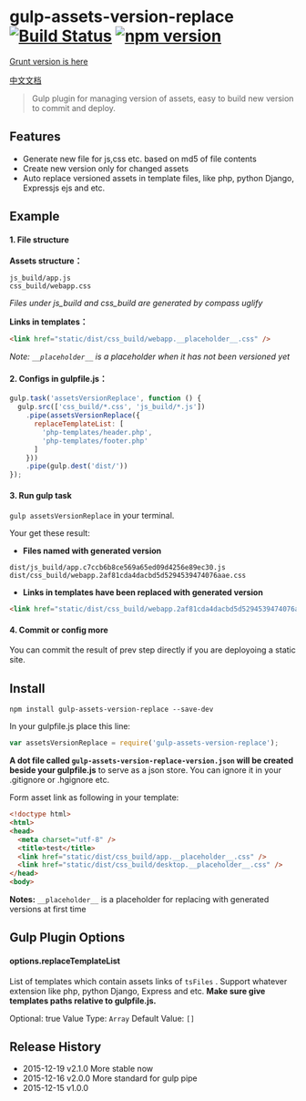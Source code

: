 # gulp-assets-version-replace  [![Build Status](https://travis-ci.org/bammoo/gulp-assets-version-replace.svg?branch=master)](https://travis-ci.org/bammoo/gulp-assets-version-replace) [![npm version](https://badge.fury.io/js/gulp-assets-version-replace.svg)](http://badge.fury.io/js/gulp-assets-version-replace)

[Grunt version is here](https://github.com/bammoo/grunt-assets-version-replace)

[中文文档](README-cn.md)


> Gulp plugin for managing version of assets, easy to build new version to commit and deploy.


## Features

- Generate new file for js,css etc. based on md5 of file contents
- Create new version only for changed assets
- Auto replace versioned assets in template files, like php, python Django, Expressjs ejs and etc.
  

## Example


#### 1. File structure

**Assets structure：**
 
```
js_build/app.js
css_build/webapp.css
```
*Files under js_build and css_build are generated by compass uglify*

**Links in templates：**

```html
<link href="static/dist/css_build/webapp.__placeholder__.css" />
```

*Note:  `__placeholder__` is a placeholder when it has not been  versioned yet*

#### 2. Configs in gulpfile.js：

```js
gulp.task('assetsVersionReplace', function () {
  gulp.src(['css_build/*.css', 'js_build/*.js'])
    .pipe(assetsVersionReplace({
      replaceTemplateList: [
        'php-templates/header.php',
        'php-templates/footer.php'
      ]
    }))
    .pipe(gulp.dest('dist/'))
});
```
#### 3. Run gulp task

`gulp assetsVersionReplace` in your terminal.

Your get these result:

* **Files named with generated version** 

```
dist/js_build/app.c7ccb6b8ce569a65ed09d4256e89ec30.js
dist/css_build/webapp.2af81cda4dacbd5d5294539474076aae.css
```

* **Links in templates have been replaced with generated version**

```html
<link href="static/dist/css_build/webapp.2af81cda4dacbd5d5294539474076aae.css" />
```

#### 4. Commit or config more

You can commit the result of prev step directly if you are deployoing a static site.


## Install

```shell
npm install gulp-assets-version-replace --save-dev
```

In your gulpfile.js place this line:

```js
var assetsVersionReplace = require('gulp-assets-version-replace');
```

**A dot file called `gulp-assets-version-replace-version.json` will be created beside your gulpfile.js** to serve as a json store. You can ignore it in your .gitignore or .hgignore etc.

Form asset link as following in your template:

```html
<!doctype html>
<html>
<head>
  <meta charset="utf-8" />
  <title>test</title>
  <link href="static/dist/css_build/app.__placeholder__.css" />
  <link href="static/dist/css_build/desktop.__placeholder__.css" />
</head>
<body>
```

**Notes:** 
`__placeholder__` is a placeholder for replacing with generated versions at first time


## Gulp Plugin Options

#### options.replaceTemplateList

List of templates which contain assets links of `tsFiles` . Support whatever extension like php, python Django, Express and etc. **Make sure give templates paths relative to gulpfile.js.**

Optional: true
Value Type: `Array`
Default Value: `[]`


## Release History

* 2015-12-19   v2.1.0   More stable now
* 2015-12-16   v2.0.0   More standard for gulp pipe
* 2015-12-15   v1.0.0

